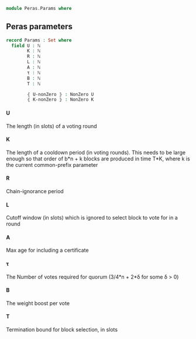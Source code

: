 ```agda
module Peras.Params where
```
<!--
```agda
open import Agda.Builtin.Float
open import Data.Nat using (ℕ; NonZero)
```
-->
## Peras parameters
```agda
record Params : Set where
  field U : ℕ
        K : ℕ
        R : ℕ
        L : ℕ
        A : ℕ
        τ : ℕ
        B : ℕ
        T : ℕ

        ⦃ U-nonZero ⦄ : NonZero U
        ⦃ K-nonZero ⦄ : NonZero K

```
#### U
The length (in slots) of a voting round

#### K
The length of a cooldown period (in voting rounds). This needs to be large enough so that order of b\*n + k blocks are produced in time T\*K, where k is the current common-prefix parameter

#### R
Chain-ignorance period

#### L
Cutoff window (in slots) which is ignored to select block to vote for in a round

#### A
Max age for including a certificate

#### τ
The Number of votes required for quorum (3/4\*n + 2\*δ for some δ > 0)

#### B
The weight boost per vote

#### T
Termination bound for block selection, in slots
